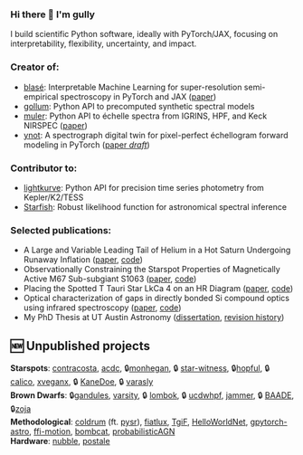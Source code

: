 ### Hi there 👋 I'm gully
I build scientific Python software, ideally with PyTorch/JAX, focusing on interpretability, flexibility, uncertainty, and impact.

### Creator of:
- [blasé](https://blase.readthedocs.io): Interpretable Machine Learning for super-resolution semi-empirical spectroscopy in PyTorch and JAX ([paper](https://ui.adsabs.harvard.edu/abs/2022ApJ...941..200G/abstract))
- [gollum](https://gollum-astro.readthedocs.io): Python API to precomputed synthetic spectral models
- [muler](https://muler.readthedocs.io): Python API to échelle spectra from IGRINS, HPF, and Keck NIRSPEC ([paper](https://ui.adsabs.harvard.edu/abs/2022JOSS....7.4302G/abstract))
- [ynot](https://ynot.readthedocs.io): A spectrograph digital twin for pixel-perfect échellogram forward modeling in PyTorch ([paper *draft*](https://github.com/gully/ynot/blob/master/paper/paper1/final/ms.pdf))

### Contributor to:
- [lightkurve](http://docs.lightkurve.org): Python API for precision time series photometry from Kepler/K2/TESS
- [Starfish](https://starfish.readthedocs.io): Robust likelihood function for astronomical spectral inference 


### Selected publications:
- A Large and Variable Leading Tail of Helium in a Hot Saturn Undergoing Runaway Inflation ([paper](https://ui.adsabs.harvard.edu/abs/2023arXiv230708959G/abstract), [code](https://github.com/BrownDwarf/disperse))
- Observationally Constraining the Starspot Properties of Magnetically Active M67 Sub-subgiant S1063 ([paper](https://ui.adsabs.harvard.edu/abs/2022ApJ...925....5G/abstract), [code](https://github.com/BrownDwarf/subsub))
- Placing the Spotted T Tauri Star LkCa 4 on an HR Diagram ([paper](https://ui.adsabs.harvard.edu/abs/2017ApJ...836..200G/abstract), [code](https://github.com/BrownDwarf/welter))
- Optical characterization of gaps in directly bonded Si compound optics using infrared spectroscopy ([paper](https://ui.adsabs.harvard.edu/abs/2015ApOpt..5410177G/abstract), [code](https://github.com/Echelle/AO_bonding_paper))
- My PhD Thesis at UT Austin Astronomy ([dissertation](https://ui.adsabs.harvard.edu/abs/2016PhDT.......243G/abstract), [revision history](https://github.com/BrownDwarf/gullyDiss))


## :new: Unpublished projects

**Starspots**: [contracosta](https://github.com/BrownDwarf/contracosta), [acdc](https://github.com/gully/acdc), :lock:[monhegan](https://github.com/BrownDwarf/monhegan), :lock: [star-witness](https://github.com/gully/star-witness), :lock:[hopful](https://github.com/gully/hopful), :lock: [calico](https://github.com/BrownDwarf/calico), [xveganx](https://github.com/BrownDwarf/xveganx), :lock: [KaneDoe](https://github.com/BrownDwarf/KaneDoe), :lock: [varasly](https://github.com/BrownDwarf/varasly)  
**Brown Dwarfs**: :lock:[gandules](https://github.com/BrownDwarf/gandules), [varsity](https://github.com/BrownDwarf/varsity), :lock: [lombok](https://github.com/BrownDwarf/lombok), :lock: [ucdwhpf](https://github.com/BrownDwarf/ucdwhpf), [jammer](https://github.com/BrownDwarf/jammer), :lock: [BAADE](https://github.com/BrownDwarf/BAADE),  :lock:[zoja](https://github.com/BrownDwarf/zoja)  
**Methodological**: [coldrum](https://github.com/gully/coldrum) (ft. [pysr](https://github.com/MilesCranmer/PySR)), [fiatlux](https://github.com/BrownDwarf/fiatlux), [TgiF](https://github.com/gully/TgiF), [HelloWorldNet](https://github.com/gully/HelloWorldNet), [gpytorch-astro](https://github.com/gully/gpytorch-astro), [ffi-motion](https://github.com/gully/ffi-motion), [bombcat](https://github.com/gully/bombcat),  [probabilisticAGN](https://github.com/BrownDwarf/probabilisticAGN)  
**Hardware**: [nubble](https://github.com/BrownDwarf/nubble), [postale](https://github.com/Echelle/postale)  
